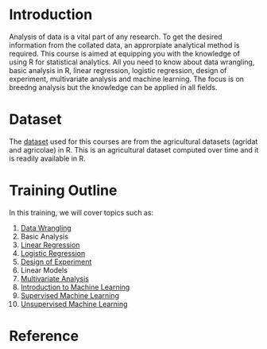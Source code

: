 # Introduction
Analysis of data is a vital part of any research. To get the desired information from the collated data, an approrpiate analytical method is required. This course is aimed at equipping you with the knowledge of using R for statistical analytics.  All you need to know about data wrangling, basic analysis in R, linear regression, logistic regression, design of experiment, multivariate analysis and machine learning. The focus is on breedng analysis but the knowledge can be applied in all fields.

# Dataset
The  <a href="https://github.com/Biometrics-IITA/datasets" >dataset</a> used  for this courses are from the agricultural datasets (agridat and agricolae) in R. This is an agricultural dataset computed over time and it is readily available in R. 

# Training Outline
In this training, we will cover topics such as: 
1. [Data Wrangling](https://biometrics-iita.github.io/Data-Wrangling/)
2. Basic Analysis
3. [Linear Regression](https://biometrics-iita.github.io/Linear-Regression/#simple-linear-regression)
4. [Logistic Regression](https://biometrics-iita.github.io/Logistic-Regression/)
5. [Design of Experiment](https://biometrics-iita.github.io/Design-of-Experiment/)
6. Linear Models
7. [Multivariate Analysis](https://biometrics-iita.github.io/Multivariate-Analysis/)
8. [Introduction to Machine Learning](https://biometrics-iita.github.io/Introduction-to-Machine-Learning/)
9. [Supervised Machine Learning](https://biometrics-iita.github.io/Supervised-Machine-Learning/)
10. [Unsupervised Machine Learning](https://biometrics-iita.github.io/Unsupervised-Machine-Learning/)



# Reference


